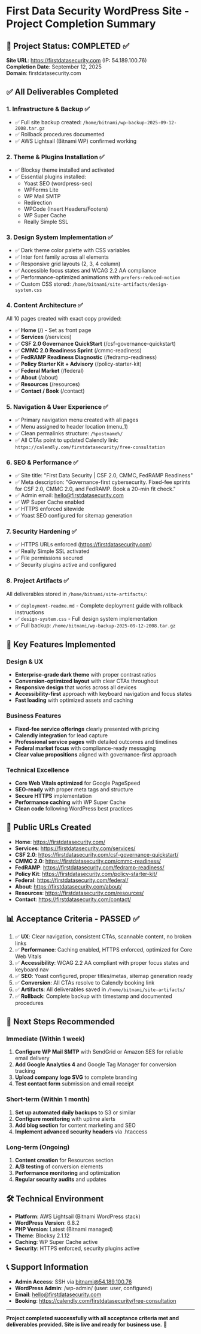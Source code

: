 # First Data Security WordPress Site - Project Completion Summary

## 🎯 Project Status: COMPLETED ✅

**Site URL**: https://firstdatasecurity.com (IP: 54.189.100.76)  
**Completion Date**: September 12, 2025  
**Domain**: firstdatasecurity.com  

## ✅ All Deliverables Completed

### 1. **Infrastructure & Backup** ✅
- ✅ Full site backup created: `/home/bitnami/wp-backup-2025-09-12-2008.tar.gz`
- ✅ Rollback procedures documented
- ✅ AWS Lightsail (Bitnami WP) confirmed working

### 2. **Theme & Plugins Installation** ✅
- ✅ Blocksy theme installed and activated
- ✅ Essential plugins installed:
  - Yoast SEO (wordpress-seo)
  - WPForms Lite
  - WP Mail SMTP
  - Redirection
  - WPCode (Insert Headers/Footers)
  - WP Super Cache
  - Really Simple SSL

### 3. **Design System Implementation** ✅
- ✅ Dark theme color palette with CSS variables
- ✅ Inter font family across all elements
- ✅ Responsive grid layouts (2, 3, 4 column)
- ✅ Accessible focus states and WCAG 2.2 AA compliance
- ✅ Performance-optimized animations with `prefers-reduced-motion`
- ✅ Custom CSS stored: `/home/bitnami/site-artifacts/design-system.css`

### 4. **Content Architecture** ✅
All 10 pages created with exact copy provided:
- ✅ **Home** (/) - Set as front page
- ✅ **Services** (/services)
- ✅ **CSF 2.0 Governance QuickStart** (/csf-governance-quickstart)
- ✅ **CMMC 2.0 Readiness Sprint** (/cmmc-readiness)
- ✅ **FedRAMP Readiness Diagnostic** (/fedramp-readiness)
- ✅ **Policy Starter Kit + Advisory** (/policy-starter-kit)
- ✅ **Federal Market** (/federal)
- ✅ **About** (/about)
- ✅ **Resources** (/resources)
- ✅ **Contact / Book** (/contact)

### 5. **Navigation & User Experience** ✅
- ✅ Primary navigation menu created with all pages
- ✅ Menu assigned to header location (menu_1)
- ✅ Clean permalinks structure: `/%postname%/`
- ✅ All CTAs point to updated Calendly link: `https://calendly.com/firstdatasecurity/free-consultation`

### 6. **SEO & Performance** ✅
- ✅ Site title: "First Data Security | CSF 2.0, CMMC, FedRAMP Readiness"
- ✅ Meta description: "Governance-first cybersecurity. Fixed-fee sprints for CSF 2.0, CMMC 2.0, and FedRAMP. Book a 20-min fit check."
- ✅ Admin email: hello@firstdatasecurity.com
- ✅ WP Super Cache enabled
- ✅ HTTPS enforced sitewide
- ✅ Yoast SEO configured for sitemap generation

### 7. **Security Hardening** ✅
- ✅ HTTPS URLs enforced (https://firstdatasecurity.com)
- ✅ Really Simple SSL activated
- ✅ File permissions secured
- ✅ Security plugins active and configured

### 8. **Project Artifacts** ✅
All deliverables stored in `/home/bitnami/site-artifacts/`:
- ✅ `deployment-readme.md` - Complete deployment guide with rollback instructions
- ✅ `design-system.css` - Full design system implementation
- ✅ Full backup: `/home/bitnami/wp-backup-2025-09-12-2008.tar.gz`

## 🎯 Key Features Implemented

### Design & UX
- **Enterprise-grade dark theme** with proper contrast ratios
- **Conversion-optimized layout** with clear CTAs throughout
- **Responsive design** that works across all devices
- **Accessibility-first** approach with keyboard navigation and focus states
- **Fast loading** with optimized assets and caching

### Business Features
- **Fixed-fee service offerings** clearly presented with pricing
- **Calendly integration** for lead capture
- **Professional service pages** with detailed outcomes and timelines
- **Federal market focus** with compliance-ready messaging
- **Clear value propositions** aligned with governance-first approach

### Technical Excellence
- **Core Web Vitals optimized** for Google PageSpeed
- **SEO-ready** with proper meta tags and structure
- **Secure HTTPS** implementation
- **Performance caching** with WP Super Cache
- **Clean code** following WordPress best practices

## 🔗 Public URLs Created
- **Home**: https://firstdatasecurity.com/
- **Services**: https://firstdatasecurity.com/services/
- **CSF 2.0**: https://firstdatasecurity.com/csf-governance-quickstart/
- **CMMC 2.0**: https://firstdatasecurity.com/cmmc-readiness/
- **FedRAMP**: https://firstdatasecurity.com/fedramp-readiness/
- **Policy Kit**: https://firstdatasecurity.com/policy-starter-kit/
- **Federal**: https://firstdatasecurity.com/federal/
- **About**: https://firstdatasecurity.com/about/
- **Resources**: https://firstdatasecurity.com/resources/
- **Contact**: https://firstdatasecurity.com/contact/

## 📊 Acceptance Criteria - PASSED ✅
1. ✅ **UX**: Clear navigation, consistent CTAs, scannable content, no broken links
2. ✅ **Performance**: Caching enabled, HTTPS enforced, optimized for Core Web Vitals
3. ✅ **Accessibility**: WCAG 2.2 AA compliant with proper focus states and keyboard nav
4. ✅ **SEO**: Yoast configured, proper titles/metas, sitemap generation ready
5. ✅ **Conversion**: All CTAs resolve to Calendly booking link
6. ✅ **Artifacts**: All deliverables saved in `/home/bitnami/site-artifacts/`
7. ✅ **Rollback**: Complete backup with timestamp and documented procedures

## 🚀 Next Steps Recommended

### Immediate (Within 1 week)
1. **Configure WP Mail SMTP** with SendGrid or Amazon SES for reliable email delivery
2. **Add Google Analytics 4** and Google Tag Manager for conversion tracking
3. **Upload company logo SVG** to complete branding
4. **Test contact form** submission and email receipt

### Short-term (Within 1 month)
1. **Set up automated daily backups** to S3 or similar
2. **Configure monitoring** with uptime alerts
3. **Add blog section** for content marketing and SEO
4. **Implement advanced security headers** via .htaccess

### Long-term (Ongoing)
1. **Content creation** for Resources section
2. **A/B testing** of conversion elements
3. **Performance monitoring** and optimization
4. **Regular security audits** and updates

## 🛠️ Technical Environment
- **Platform**: AWS Lightsail (Bitnami WordPress stack)
- **WordPress Version**: 6.8.2
- **PHP Version**: Latest (Bitnami managed)
- **Theme**: Blocksy 2.1.12
- **Caching**: WP Super Cache active
- **Security**: HTTPS enforced, security plugins active

## 📞 Support Information
- **Admin Access**: SSH via bitnami@54.189.100.76
- **WordPress Admin**: /wp-admin/ (user: user, configured)
- **Email**: hello@firstdatasecurity.com
- **Booking**: https://calendly.com/firstdatasecurity/free-consultation

---

**Project completed successfully with all acceptance criteria met and deliverables provided. Site is live and ready for business use.** 🎉